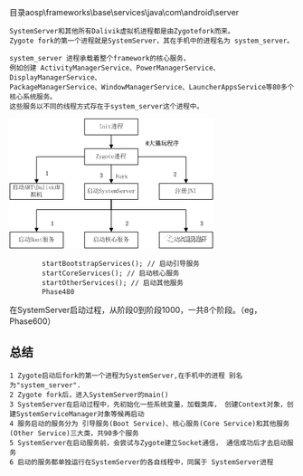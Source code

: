 目录aosp\frameworks\base\services\java\com\android\server

```
SystemServer和其他所有Dalivik虚拟机进程都是由Zygotefork而来。
Zygote fork的第一个进程就是SystemServer，其在手机中的进程名为 system_server。
```

```
system_server 进程承载着整个framework的核心服务，
例如创建 ActivityManagerService、PowerManagerService、DisplayManagerService、
PackageManagerService、WindowManagerService、LauncherAppsService等80多个核心系统服务。
这些服务以不同的线程方式存在于system_server这个进程中。
```

![img.png](systemServer流程.png)

```
        startBootstrapServices(); // 启动引导服务
        startCoreServices(); // 启动核心服务
        startOtherServices(); // 启动其他服务
        Phase480
```

在SystemServer启动过程，从阶段0到阶段1000，一共8个阶段。（eg，Phase600）


## 总结

```
1 Zygote启动后fork的第一个进程为SystemServer,在手机中的进程 别名为"system_server".
2 Zygote fork后，进入SystemServer的main() 
3 SystemServer在启动过程中，先初始化一些系统变量，加载类库， 创建Context对象，创建SystemServiceManager对象等候再启动 
4 服务启动的服务分为 引导服务(Boot Service)、核心服务(Core Service)和其他服务(Other Service)三大类，共90多个服务 
5 SystemServer在启动服务前，会尝试与Zygote建立Socket通信， 通信成功后才去启动服务
6 启动的服务都单独运行在SystemServer的各自线程中，同属于 SystemServer进程
```